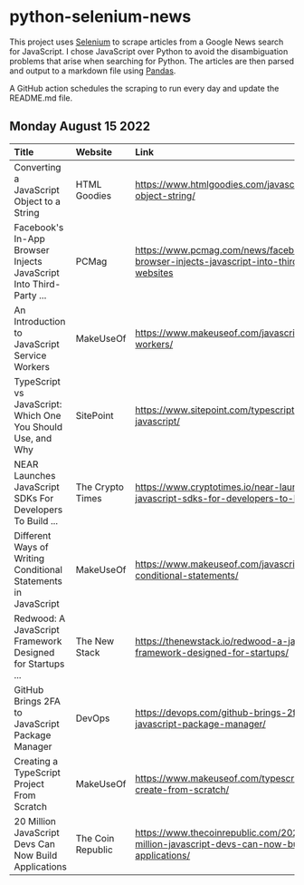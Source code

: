 # python-selenium-news

This project uses [Selenium](https://www.seleniumhq.org/) to scrape articles from a Google News search for JavaScript.
I chose JavaScript over Python to avoid the disambiguation problems that arise when searching for Python.
The articles are then parsed and output to a markdown file using [Pandas](https://pandas.pydata.org/).

A GitHub action schedules the scraping to run every day and update the README.md file.

## Monday August 15 2022


| Title                                                             | Website           | Link                                                                                              |
|:------------------------------------------------------------------|:------------------|:--------------------------------------------------------------------------------------------------|
| Converting a JavaScript Object to a String                        | HTML Goodies      | https://www.htmlgoodies.com/javascript/javascript-object-string/                                  |
| Facebook's In-App Browser Injects JavaScript Into Third-Party ... | PCMag             | https://www.pcmag.com/news/facebooks-in-app-browser-injects-javascript-into-third-party-websites  |
| An Introduction to JavaScript Service Workers                     | MakeUseOf         | https://www.makeuseof.com/javascript-service-workers/                                             |
| TypeScript vs JavaScript: Which One You Should Use, and Why       | SitePoint         | https://www.sitepoint.com/typescript-vs-javascript/                                               |
| NEAR Launches JavaScript SDKs For Developers To Build ...         | The Crypto Times  | https://www.cryptotimes.io/near-launches-javascript-sdks-for-developers-to-build-dapps/           |
| Different Ways of Writing Conditional Statements in JavaScript    | MakeUseOf         | https://www.makeuseof.com/javascript-conditional-statements/                                      |
| Redwood: A JavaScript Framework Designed for Startups ...         | The New Stack     | https://thenewstack.io/redwood-a-javascript-framework-designed-for-startups/                      |
| GitHub Brings 2FA to JavaScript Package Manager                   | DevOps            | https://devops.com/github-brings-2fa-to-javascript-package-manager/                               |
| Creating a TypeScript Project From Scratch                        | MakeUseOf         | https://www.makeuseof.com/typescript-project-create-from-scratch/                                 |
| 20 Million JavaScript Devs Can Now Build Applications             | The Coin Republic | https://www.thecoinrepublic.com/2022/08/09/20-million-javascript-devs-can-now-build-applications/ |